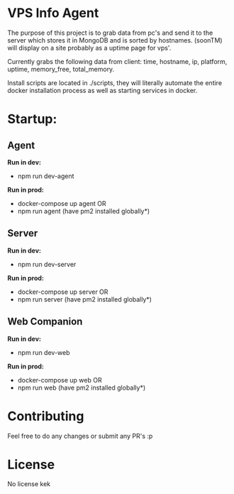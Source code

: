 # VPS Info Agent

The purpose of this project is to grab data from pc's and send it to the server which stores it in MongoDB and is sorted by hostnames. (soonTM) will display on a site probably as a uptime page for vps'.

Currently grabs the following data from client: time, hostname, ip, platform, uptime, memory_free, total_memory.

Install scripts are located in ./scripts, they will literally automate the entire docker installation process as well as starting services in docker.

# Startup:

## **Agent**

**Run in dev:**

- npm run dev-agent

**Run in prod:**

- docker-compose up agent
  OR
- npm run agent (have pm2 installed globally\*)

## **Server**

**Run in dev:**

- npm run dev-server

**Run in prod:**

- docker-compose up server
  OR
- npm run server (have pm2 installed globally\*)

## **Web Companion**

**Run in dev:**

- npm run dev-web

**Run in prod:**

- docker-compose up web
  OR
- npm run web (have pm2 installed globally\*)

# Contributing

Feel free to do any changes or submit any PR's :p

# License

No license kek
